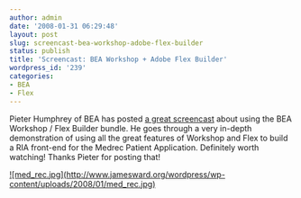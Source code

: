 ```yaml
---
author: admin
date: '2008-01-31 06:29:48'
layout: post
slug: screencast-bea-workshop-adobe-flex-builder
status: publish
title: 'Screencast: BEA Workshop + Adobe Flex Builder'
wordpress_id: '239'
categories:
- BEA
- Flex
---
```


Pieter Humphrey of BEA has posted [a great
screencast](http://dev2dev.bea.com/pub/e/1165) about using the BEA Workshop /
Flex Builder bundle. He goes through a very in-depth demonstration of using
all the great features of Workshop and Flex to build a RIA front-end for the
Medrec Patient Application. Definitely worth watching! Thanks Pieter for
posting that!

[![med_rec.jpg](http://www.jamesward.org/wordpress/wp-
content/uploads/2008/01/med_rec.jpg)](http://dev2dev.bea.com/pub/e/1165)

